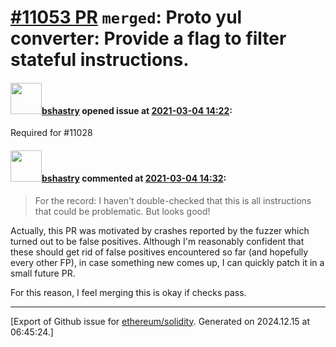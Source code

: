 # [\#11053 PR](https://github.com/ethereum/solidity/pull/11053) `merged`: Proto yul converter: Provide a flag to filter stateful instructions.

#### <img src="https://avatars.githubusercontent.com/u/2388185?v=4" width="50">[bshastry](https://github.com/bshastry) opened issue at [2021-03-04 14:22](https://github.com/ethereum/solidity/pull/11053):

Required for #11028

#### <img src="https://avatars.githubusercontent.com/u/2388185?v=4" width="50">[bshastry](https://github.com/bshastry) commented at [2021-03-04 14:32](https://github.com/ethereum/solidity/pull/11053#issuecomment-790660063):

> For the record: I haven't double-checked that this is all instructions that could be problematic.
> But looks good!

Actually, this PR was motivated by crashes reported by the fuzzer which turned out to be false positives. Although I'm reasonably confident that these should get rid of false positives encountered so far (and hopefully every other FP), in case something new comes up, I can quickly patch it in a small future PR.

For this reason, I feel merging this is okay if checks pass.


-------------------------------------------------------------------------------



[Export of Github issue for [ethereum/solidity](https://github.com/ethereum/solidity). Generated on 2024.12.15 at 06:45:24.]
